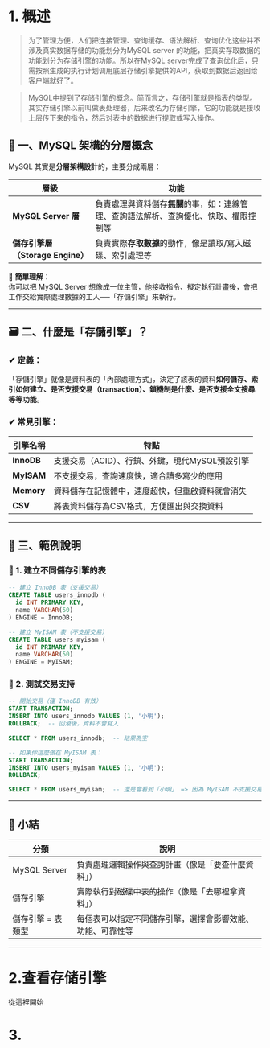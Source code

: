 # 1. 概述 
> 为了管理方便，人们把连接管理、查询缓存、语法解析、查询优化这些并不涉及真实数据存储的功能划分为MySQL server 的功能，把真实存取数据的功能划分为存储引擎的功能。所以在MySQL server完成了查询优化后，只需按照生成的执行计划调用底层存储引擎提供的API，获取到数据后返回给客户端就好了。

> MySQL中提到了存储引擎的概念。简而言之，存储引擎就是指表的类型。其实存储引擎以前叫做表处理器，后来改名为存储引擎，它的功能就是接收上层传下来的指令，然后对表中的数据进行提取或写入操作。

## 🔧 一、MySQL 架構的分層概念

MySQL 其實是**分層架構設計**的，主要分成兩層：

| 層級 | 功能 |
|------|------|
| **MySQL Server 層** | 負責處理與資料儲存**無關**的事，如：連線管理、查詢語法解析、查詢優化、快取、權限控制等 |
| **儲存引擎層（Storage Engine）** | 負責實際**存取數據**的動作，像是讀取/寫入磁碟、索引處理等 |

🔸 **簡單理解**：  
你可以把 MySQL Server 想像成一位主管，他接收指令、擬定執行計畫後，會把工作交給實際處理數據的工人──「存儲引擎」來執行。

---

## 🗃️ 二、什麼是「存儲引擎」？

### ✔ 定義：
「存儲引擎」就像是資料表的「內部處理方式」，決定了該表的資料**如何儲存、索引如何建立、是否支援交易（transaction）、鎖機制是什麼、是否支援全文搜尋等等功能**。

### ✔ 常見引擎：

| 引擎名稱 | 特點 |
|----------|------|
| **InnoDB** | 支援交易（ACID）、行鎖、外鍵，現代MySQL預設引擎 |
| **MyISAM** | 不支援交易，查詢速度快，適合讀多寫少的應用 |
| **Memory** | 資料儲存在記憶體中，速度超快，但重啟資料就會消失 |
| **CSV** | 將表資料儲存為CSV格式，方便匯出與交換資料 |

---

## 🧪 三、範例說明

### 🎯 1. 建立不同儲存引擎的表

```sql
-- 建立 InnoDB 表（支援交易）
CREATE TABLE users_innodb (
  id INT PRIMARY KEY,
  name VARCHAR(50)
) ENGINE = InnoDB;

-- 建立 MyISAM 表（不支援交易）
CREATE TABLE users_myisam (
  id INT PRIMARY KEY,
  name VARCHAR(50)
) ENGINE = MyISAM;
```

### 🧪 2. 測試交易支持

```sql
-- 開始交易（僅 InnoDB 有效）
START TRANSACTION;
INSERT INTO users_innodb VALUES (1, '小明');
ROLLBACK;  -- 回滾後，資料不會寫入

SELECT * FROM users_innodb;  -- 結果為空

-- 如果你這麼做在 MyISAM 表：
START TRANSACTION;
INSERT INTO users_myisam VALUES (1, '小明');
ROLLBACK;

SELECT * FROM users_myisam;  -- 還是會看到「小明」 => 因為 MyISAM 不支援交易
```

---

## 🧠 小結

| 分類 | 說明 |
|------|------|
| MySQL Server | 負責處理邏輯操作與查詢計畫（像是「要查什麼資料」） |
| 儲存引擎 | 實際執行對磁碟中表的操作（像是「去哪裡拿資料」） |
| 儲存引擎 = 表類型 | 每個表可以指定不同儲存引擎，選擇會影響效能、功能、可靠性等 |

---

# 2.查看存储引擎
從這裡開始

# 3. 